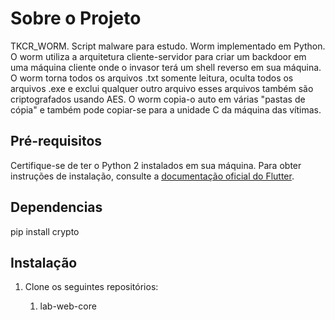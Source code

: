 # Sobre o Projeto

TKCR_WORM. Script malware para estudo. Worm implementado em Python. O worm utiliza a arquitetura cliente-servidor para criar um backdoor em uma máquina cliente onde o invasor terá um shell reverso em sua máquina. O worm torna todos os arquivos .txt somente leitura, oculta todos os arquivos .exe e exclui qualquer outro arquivo esses arquivos também são criptografados usando AES. O worm copia-o auto em várias "pastas de cópia" e também pode copiar-se para a unidade C da máquina das vítimas.

## Pré-requisitos

Certifique-se de ter o Python 2 instalados em sua máquina. Para obter instruções de instalação, consulte a [documentação oficial do Flutter](https://www.python.org/downloads/release/python-2718/).

## Dependencias

pip install crypto


## Instalação

1. Clone os seguintes repositórios:
    
    1. lab-web-core
